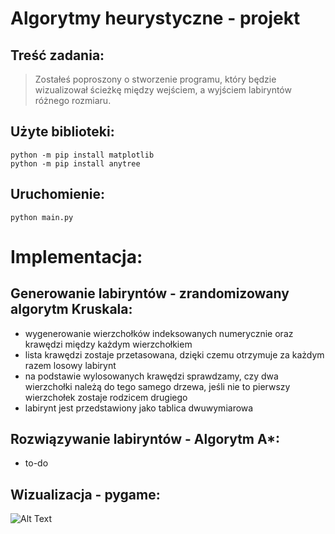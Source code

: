 # Algorytmy heurystyczne - projekt
## Treść zadania:
>Zostałeś poproszony o stworzenie programu, który będzie wizualizował ścieżkę między wejściem, a wyjściem labiryntów różnego rozmiaru.

## Użyte biblioteki:
```
python -m pip install matplotlib
python -m pip install anytree
```
## Uruchomienie:
```
python main.py
```
# Implementacja:
## Generowanie labiryntów - zrandomizowany algorytm Kruskala:
- wygenerowanie wierzchołków indeksowanych numerycznie oraz krawędzi między każdym wierzchołkiem
- lista krawędzi zostaje przetasowana, dzięki czemu otrzymuje za każdym razem losowy labirynt
- na podstawie wylosowanych krawędzi sprawdzamy, czy dwa wierzchołki należą do tego samego drzewa, jeśli nie to pierwszy wierzchołek zostaje rodzicem drugiego
- labirynt jest przedstawiony jako tablica dwuwymiarowa
## Rozwiązywanie labiryntów - Algorytm A*:
- to-do
## Wizualizacja - pygame:

![Alt Text](https://github.com/kkosteck/ALHE-maze/blob/pygame_visual/maze.gif)

